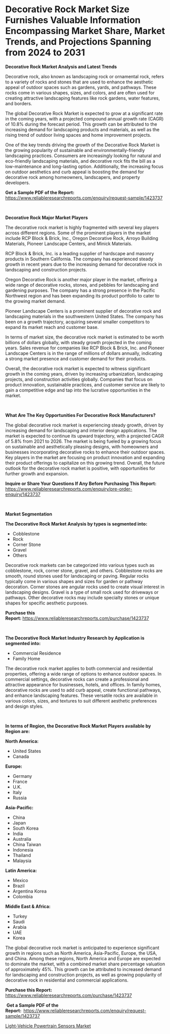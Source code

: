 <p><h1>Decorative Rock Market Size Furnishes Valuable Information Encompassing Market Share, Market Trends, and Projections Spanning from 2024 to 2031</h1></p><p><strong>Decorative Rock Market Analysis and Latest Trends</strong></p>
<p><p>Decorative rock, also known as landscaping rock or ornamental rock, refers to a variety of rocks and stones that are used to enhance the aesthetic appeal of outdoor spaces such as gardens, yards, and pathways. These rocks come in various shapes, sizes, and colors, and are often used for creating attractive landscaping features like rock gardens, water features, and borders.</p><p>The global Decorative Rock Market is expected to grow at a significant rate in the coming years, with a projected compound annual growth rate (CAGR) of 10.8% during the forecast period. This growth can be attributed to the increasing demand for landscaping products and materials, as well as the rising trend of outdoor living spaces and home improvement projects.</p><p>One of the key trends driving the growth of the Decorative Rock Market is the growing popularity of sustainable and environmentally-friendly landscaping practices. Consumers are increasingly looking for natural and eco-friendly landscaping materials, and decorative rock fits the bill as a low-maintenance and long-lasting option. Additionally, the increasing focus on outdoor aesthetics and curb appeal is boosting the demand for decorative rock among homeowners, landscapers, and property developers.</p></p>
<p><strong>Get a Sample PDF of the Report:&nbsp;</strong> <a href="https://www.reliableresearchreports.com/enquiry/request-sample/1423737">https://www.reliableresearchreports.com/enquiry/request-sample/1423737</a></p>
<p>&nbsp;</p>
<p><strong>Decorative Rock Major Market Players</strong></p>
<p><p>The decorative rock market is highly fragmented with several key players across different regions. Some of the prominent players in the market include RCP Block & Brick, Inc., Oregon Decorative Rock, Arroyo Building Materials, Pioneer Landscape Centers, and Minick Materials.</p><p>RCP Block & Brick, Inc. is a leading supplier of hardscape and masonry products in Southern California. The company has experienced steady growth in recent years due to the increasing demand for decorative rock in landscaping and construction projects.</p><p>Oregon Decorative Rock is another major player in the market, offering a wide range of decorative rocks, stones, and pebbles for landscaping and gardening purposes. The company has a strong presence in the Pacific Northwest region and has been expanding its product portfolio to cater to the growing market demand.</p><p>Pioneer Landscape Centers is a prominent supplier of decorative rock and landscaping materials in the southwestern United States. The company has been on a growth trajectory, acquiring several smaller competitors to expand its market reach and customer base.</p><p>In terms of market size, the decorative rock market is estimated to be worth billions of dollars globally, with steady growth projected in the coming years. Sales revenue for companies like RCP Block & Brick, Inc. and Pioneer Landscape Centers is in the range of millions of dollars annually, indicating a strong market presence and customer demand for their products.</p><p>Overall, the decorative rock market is expected to witness significant growth in the coming years, driven by increasing urbanization, landscaping projects, and construction activities globally. Companies that focus on product innovation, sustainable practices, and customer service are likely to gain a competitive edge and tap into the lucrative opportunities in the market.</p></p>
<p>&nbsp;</p>
<p><strong>What Are The Key Opportunities For Decorative Rock Manufacturers?</strong></p>
<p><p>The global decorative rock market is experiencing steady growth, driven by increasing demand for landscaping and interior design applications. The market is expected to continue its upward trajectory, with a projected CAGR of 5.8% from 2021 to 2026. The market is being fueled by a growing focus on sustainable and aesthetically pleasing designs, with homeowners and businesses incorporating decorative rocks to enhance their outdoor spaces. Key players in the market are focusing on product innovation and expanding their product offerings to capitalize on this growing trend. Overall, the future outlook for the decorative rock market is positive, with opportunities for further growth and expansion.</p></p>
<p><strong>Inquire or Share Your Questions If Any Before Purchasing This Report:</strong> <a href="https://www.reliableresearchreports.com/enquiry/pre-order-enquiry/1423737">https://www.reliableresearchreports.com/enquiry/pre-order-enquiry/1423737</a></p>
<p>&nbsp;</p>
<p><strong>Market Segmentation</strong></p>
<p><strong>The Decorative Rock Market Analysis by types is segmented into:</strong></p>
<p><ul><li>Cobblestone</li><li>Rock</li><li>Corner Stone</li><li>Gravel</li><li>Others</li></ul></p>
<p><p>Decorative rock markets can be categorized into various types such as cobblestone, rock, corner stone, gravel, and others. Cobblestone rocks are smooth, round stones used for landscaping or paving. Regular rocks typically come in various shapes and sizes for garden or pathway decoration. Corner stones are angular rocks used to create visual interest in landscaping designs. Gravel is a type of small rock used for driveways or pathways. Other decorative rocks may include specialty stones or unique shapes for specific aesthetic purposes.</p></p>
<p><strong>Purchase this Report:&nbsp;</strong><a href="https://www.reliableresearchreports.com/purchase/1423737">https://www.reliableresearchreports.com/purchase/1423737</a></p>
<p>&nbsp;</p>
<p><strong>The Decorative Rock Market Industry Research by Application is segmented into:</strong></p>
<p><ul><li>Commercial Residence</li><li>Family Home</li></ul></p>
<p><p>The decorative rock market applies to both commercial and residential properties, offering a wide range of options to enhance outdoor spaces. In commercial settings, decorative rocks can create a professional and attractive appearance for businesses, hotels, and offices. In family homes, decorative rocks are used to add curb appeal, create functional pathways, and enhance landscaping features. These versatile rocks are available in various colors, sizes, and textures to suit different aesthetic preferences and design styles.</p></p>
<p>&nbsp;</p>
<p><strong>In terms of Region, the Decorative Rock Market Players available by Region are:</strong></p>
<p>
    <p> <strong> North America: </strong>
        <ul>
            <li>United States</li>
            <li>Canada</li>
        </ul>
        </p> 
    <p> <strong> Europe: </strong>
        <ul>
            <li>Germany</li>
            <li>France</li>
            <li>U.K.</li>
            <li>Italy</li>
            <li>Russia</li>
        </ul>
        </p> 
    <p> <strong> Asia-Pacific: </strong>
        <ul>
            <li>China</li>
            <li>Japan</li>
            <li>South Korea</li>
            <li>India</li>
            <li>Australia</li>
            <li>China Taiwan</li>
            <li>Indonesia</li>
            <li>Thailand</li>
            <li>Malaysia</li>
        </ul>
        </p> 
    <p> <strong> Latin America: </strong>
        <ul>
            <li>Mexico</li>
            <li>Brazil</li>
            <li>Argentina Korea</li>
            <li>Colombia</li>
        </ul>
        </p> 
    <p> <strong> Middle East & Africa: </strong>
        <ul>
            <li>Turkey</li>
            <li>Saudi</li>
            <li>Arabia</li>
            <li>UAE</li>
            <li>Korea</li>
        </ul>
    </p>
    </p>
<p><p>The global decorative rock market is anticipated to experience significant growth in regions such as North America, Asia-Pacific, Europe, the USA, and China. Among these regions, North America and Europe are expected to dominate the market, with a combined market share percentage valuation of approximately 45%. This growth can be attributed to increased demand for landscaping and construction projects, as well as growing popularity of decorative rock in residential and commercial applications.</p></p>
<p><strong>Purchase this Report: </strong><a href="https://www.reliableresearchreports.com/purchase/1423737">https://www.reliableresearchreports.com/purchase/1423737</a></p>
<p>&nbsp;<strong>Get a Sample PDF of the Report:&nbsp;&nbsp;</strong><a href="https://www.reliableresearchreports.com/enquiry/request-sample/1423737">https://www.reliableresearchreports.com/enquiry/request-sample/1423737</a></p>
<p><strong></strong></p>
<p><p><a href="https://flame-sidecar-702.notion.site/Light-Vehicle-Powertrain-Sensors-Market-Size-Reflecting-a-Forecast-Till-2031-Market-By-Type-By-App-990883de4c3c41c8b0f18f5327633314">Light-Vehicle Powertrain Sensors Market</a></p></p>